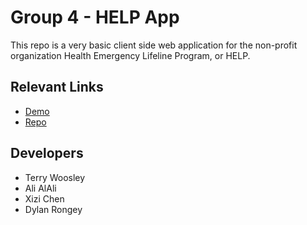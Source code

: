# Group 4 - HELP App
This repo is a very basic client side web application for the non-profit organization Health Emergency Lifeline Program, or HELP.

## Relevant Links
- [Demo](https://terry-woosley.github.io/help-app/)
- [Repo](https://github.com/terry-woosley/help-app)

## Developers
- Terry Woosley
- Ali AlAli
- Xizi Chen
- Dylan Rongey
